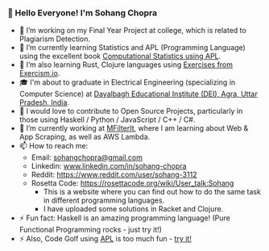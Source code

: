 ### 👋 Hello Everyone! I'm Sohang Chopra

- 🔭 I’m working on my Final Year Project at college, which is related to Plagiarism Detection.
- 🌱 I’m currently learning Statistics and APL (Programming Language) using the excellent book [Computational Statistics using APL](http://www.softwarepreservation.org/projects/apl/Books/198100_APL-STAT.pdf/view).
- 🌱 I’m also learning Rust, Clojure languages using [Exercises from Exercism.io](https://exercism.org/tracks/rust).
- 🎓 I'm about to graduate in Electrical Engineering (specializing in Computer Science) at 
  [Dayalbagh Educational Institute (DEI), Agra, Uttar Pradesh, India](https://www.dei.ac.in).
- 👯 I would love to contribute to Open Source Projects, particularly in those using Haskell / Python / JavaScript / C++ / C#.
- 💼 I’m currently working at [MFilterIt](https://mfilterit.com/), where I am learning about Web & App Scraping, as well as AWS Lambda.
- 📫 How to reach me: 
  - Email: sohangchopra@gmail.com
  - Linkedin: www.linkedin.com/in/sohang-chopra
  - Reddit: https://www.reddit.com/user/sohang-3112
  - Rosetta Code: https://rosettacode.org/wiki/User_talk:Sohang 
      - This is a website where you can find out how to do the same task in different programming languages. 
      - I have uploaded some solutions in Racket and Clojure.
- ⚡ Fun fact: Haskell is an amazing programming language! (Pure Functional Programming rocks - just try it!)
- ⚡ Also, Code Golf using [APL](https://tryapl.org) is too much fun - [try it!](https://codegolf.stackexchange.com)

<!--
**sohang3112/sohang3112** is a ✨ _special_ ✨ repository because its `README.md` (this file) appears on your GitHub profile.

Here are some ideas to get you started:

- 🔭 I’m currently working on ...
- 🌱 I’m currently learning ...
- 👯 I’m looking to collaborate on ...
- 🤔 I’m looking for help with ...
- 💬 Ask me about ...
- 📫 How to reach me: ...
- 😄 Pronouns: ...
- ⚡ Fun fact: ...
-->
